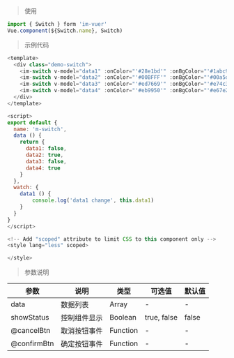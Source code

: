
> 使用
```js
import { Switch } form 'im-vuer'
Vue.component(${Switch.name}, Switch)
```

> 示例代码
```js
<template>
  <div class="demo-switch">
    <im-switch v-model="data1" :onColor="'#28e1bd'" :onBgColor="'#1abc9c'"></im-switch>
    <im-switch v-model="data2" :onColor="'#00BFFF'" :onBgColor="'#00a5dc'"></im-switch>
    <im-switch v-model="data3" :onColor="'#ed7669'" :onBgColor="'#e74c3c'"></im-switch>
    <im-switch v-model="data4" :onColor="'#eb9950'" :onBgColor="'#e67e22'"></im-switch>
  </div>
</template>

<script>
export default {
  name: 'm-switch',
  data () {
    return {
      data1: false,
      data2: true,
      data3: false,
      data4: true
    }
  },
  watch: {
  	data1 () {
  		console.log('data1 change', this.data1)
  	}
  }
}
</script>

<!-- Add "scoped" attribute to limit CSS to this component only -->
<style lang="less" scoped>

</style>

```
> 参数说明

  <div>
   <table>
    <thead>
     <tr>
      <th>参数</th> 
      <th>说明</th> 
      <th>类型</th> 
      <th>可选值</th> 
      <th>默认值</th>
     </tr>
    </thead> 
    <tbody>
    <tr>
      <td>data</td> 
      <td>数据列表</td> 
      <td>Array</td> 
      <td>-</td> 
      <td>-</td>
    </tr>
    <tr>
      <td>showStatus</td> 
      <td>控制组件显示</td> 
      <td>Boolean</td> 
      <td>true, false</td> 
      <td>false</td>
    </tr>
    <tr>
      <td>@cancelBtn</td> 
      <td>取消按钮事件</td> 
      <td>Function</td> 
      <td>-</td> 
      <td>-</td>
    </tr>
    <tr>
      <td>@confirmBtn</td> 
      <td>确定按钮事件</td> 
      <td>Function</td> 
      <td>-</td> 
      <td>-</td>
    </tr>
    </tbody>
   </table>
  </div>
  